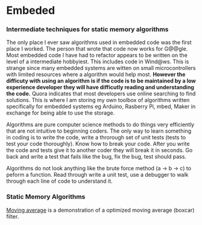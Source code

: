 # Embeded

### Intermediate techniques for static memory algorithms

The only place I ever saw algorithms used in embedded code was the first place I worked. The person that wrote that code now works for G@@gle. Most embedded code I have had to refactor appears to be written on the level of a intermediate hobbyiest. This includes code in Wind@ws. This is strange since many embedded systems are witten on small microcontrollers with limited resources where a algorithm would help most. **However the difficuty with using an algorithm is if the code is to be maintained by a low experience developer they will have difficutly reading and understanding the code.** Quora indicates that most developers use online searching to find solutions. This is where I am storing my own toolbox of algorithms written specifically for embedded systems eg Arduino, Rasberry Pi, mbed, Maker in exchange for being able to use the storage.

Algorithms are pure computer science methods to do things very efficiently that are not intuitive to beginning coders. The only way to learn something in coding is to write the code, write a throrough set of unit tests (tests to test your code thoroughly). Know how to break your code. After you write the code and tests give it to another coder they will break it in seconds. Go back and write a test that fails like the bug, fix the bug, test should pass.

Algorithms do not look anything like the brute force method (a -> b -> c) to peform a function. Read through write a unit test, use a debugger to walk through each line of code to understand it.

### Static Memory Algorithms

[Moving average](https://github.com/dhiranak/Embeded/tree/master/moving%20average) is a demonstration of a optimized moving average (boxcar) filter.
